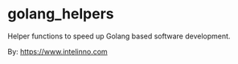 # golang_helpers
Helper functions to speed up Golang based software development.

By: https://www.intelinno.com